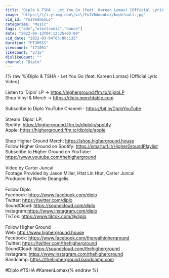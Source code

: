 ```yaml
---
title: "Diplo & TSHA - Let You Go (feat. Kareen Lomax) [Official Lyric Video]"
image: "https:\/\/i.ytimg.com\/vi\/YnJV6dmonLo\/hqdefault.jpg"
vid_id: "YnJV6dmonLo"
categories: "Music"
tags: ["edm","electronic","dance"]
date: "2022-04-13T04:12:25+03:00"
vid_date: "2022-03-04T05:00:13Z"
duration: "PT3M55S"
viewcount: "171051"
likeCount: "5715"
dislikeCount: ""
channel: "Diplo"
---
```

{% raw %}Diplo &amp; TSHA - Let You Go (feat. Kareen Lomax) [Official Lyric Video]<br /><br />Listen to ‘Diplo’ LP → <a rel="nofollow" target="blank" href="https://higherground.ffm.to/diploLP">https://higherground.ffm.to/diploLP</a><br />Shop Vinyl &amp; Merch → <a rel="nofollow" target="blank" href="https://diplo.merchtable.com">https://diplo.merchtable.com</a><br /><br />Subscribe to Diplo YouTube Channel - <a rel="nofollow" target="blank" href="https://bit.ly/DiploYouTube">https://bit.ly/DiploYouTube</a><br /><br />Stream 'Diplo' LP:<br />Spotify: <a rel="nofollow" target="blank" href="https://higherground.ffm.to/diplolp/spotify">https://higherground.ffm.to/diplolp/spotify</a><br />Apple: <a rel="nofollow" target="blank" href="https://higherground.ffm.to/diplolp/apple">https://higherground.ffm.to/diplolp/apple</a><br /><br />Shop Higher Ground Merch: <a rel="nofollow" target="blank" href="https://shop.higherground.house">https://shop.higherground.house</a>  <br />Follow Higher Ground on Spotify: <a rel="nofollow" target="blank" href="https://smarturl.it/HigherGroundPlaylist">https://smarturl.it/HigherGroundPlaylist</a><br />Subscribe to Higher Ground on YouTube: <a rel="nofollow" target="blank" href="https://www.youtube.com/thehigherground">https://www.youtube.com/thehigherground</a><br /><br />Video by Carter Juncal<br />Footage Provided by Jason Miller, Htat Lin Htut, Carter Juncal<br />Produced by Noelle Deangelis<br /><br />Follow Diplo<br />Facebook: <a rel="nofollow" target="blank" href="https://www.facebook.com/diplo">https://www.facebook.com/diplo</a><br />Twitter: <a rel="nofollow" target="blank" href="https://twitter.com/diplo">https://twitter.com/diplo</a><br />SoundCloud: <a rel="nofollow" target="blank" href="https://soundcloud.com/diplo">https://soundcloud.com/diplo</a><br />Instagram:<a rel="nofollow" target="blank" href="https://www.instagram.com/diplo">https://www.instagram.com/diplo</a><br />TikTok: <a rel="nofollow" target="blank" href="https://www.tiktok.com/@diplo">https://www.tiktok.com/@diplo</a><br /><br />Follow Higher Ground<br />Web: <a rel="nofollow" target="blank" href="http://www.higherground.house">http://www.higherground.house</a> <br />Facebook: <a rel="nofollow" target="blank" href="https://www.facebook.com/therealhigherground">https://www.facebook.com/therealhigherground</a> <br />Twitter: <a rel="nofollow" target="blank" href="https://twitter.com/thehigherground">https://twitter.com/thehigherground</a> <br />SoundCloud: <a rel="nofollow" target="blank" href="https://soundcloud.com/thehigherground">https://soundcloud.com/thehigherground</a> <br />Instagram: <a rel="nofollow" target="blank" href="https://www.instagram.com/thehigherground">https://www.instagram.com/thehigherground</a><br />Bandcamp: <a rel="nofollow" target="blank" href="https://thehigherground.bandcamp.com">https://thehigherground.bandcamp.com</a><br /><br />#Diplo #TSHA #KareenLomax{% endraw %}
